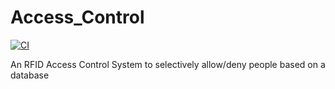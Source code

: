 # Access_Control

[![CI](https://github.com/UnmeshDeshpande/Access_Control/actions/workflows/main.yml/badge.svg)](https://github.com/UnmeshDeshpande/Access_Control/actions/workflows/main.yml)

An RFID Access Control System to selectively allow/deny people based on a database
